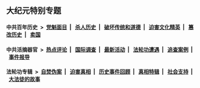 ## 大纪元特别专题

#### 中共百年历史 &nbsp;>&nbsp; [党魁面目](indexes/nf1176107/README.md?09050430) &nbsp;| &nbsp; [杀人历史](indexes/nf1176106/README.md?09050430) &nbsp;| &nbsp; [破坏传统和道德](indexes/nf1176106/README.md?09050430) &nbsp;| &nbsp; [迫害文化精英](indexes/nf1176111/README.md?09050430) &nbsp;| &nbsp; [篡改历史](indexes/nf1176115/README.md?09050430) &nbsp;| &nbsp; [卖国](indexes/nf1176117/README.md?09050430) 

#### 中共活摘器官 &nbsp;>&nbsp; [热点评论](indexes/nf5879/README.md?09050430) &nbsp;| &nbsp; [国际调查](indexes/nf5947/README.md?09050430) &nbsp;| &nbsp; [最新活动](indexes/nf5883/README.md?09050430) &nbsp;| &nbsp; [法轮功遭遇](indexes/nf5881/README.md?09050430) &nbsp;| &nbsp; [追查案例](indexes/nf5880/README.md?09050430) &nbsp;| &nbsp; [事件报导](indexes/nf5877/README.md?09050430) 

#### 法轮功专辑 &nbsp;>&nbsp; [自焚伪案](indexes/nf5562/README.md?09050430) &nbsp;| &nbsp; [迫害真相](indexes/nf4379/README.md?09050430) &nbsp;| &nbsp; [历史事件回顾](indexes/nf5793/README.md?09050430) &nbsp;| &nbsp; [真相特辑](indexes/nf4389/README.md?09050430) &nbsp;| &nbsp; [社会支持](indexes/nf4386/README.md?09050430) &nbsp;| &nbsp; [大法徒的故事](indexes/nf1147481/README.md?09050430) 


